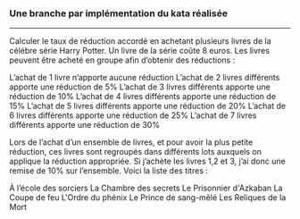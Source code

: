 ### Une branche par implémentation du kata réalisée

---

Calculer le taux de réduction accordé en achetant plusieurs livres de la célébre série Harry Potter. Un livre de la série coûte 8 euros.
Les livres peuvent être acheté en groupe afin d’obtenir des réductions :

L’achat de 1 livre n’apporte aucune réduction
L’achat de 2 livres différents apporte une réduction de 5%
L’achat de 3 livres différents apporte une réduction de 10%
L’achat de 4 livres différents apporte une réduction de 15%
L’achat de 5 livres différents apporte une réduction de 20%
L’achat de 6 livres différents apporte une réduction de 25%
L’achat de 7 livres différents apporte une réduction de 30%

Lors de l’achat d’un ensemble de livres, et pour avoir la plus petite réduction, ces livres sont regroupés dans différents lots auxquels on applique la réduction appropriée.
Si j’achète les livres 1,2 et 3, j’ai donc une remise de 10% sur l’ensemble.
Voici la liste des titres :

À l’école des sorciers
La Chambre des secrets
Le Prisonnier d'Azkaban
La Coupe de feu
L'Ordre du phénix
Le Prince de sang-mêlé
Les Reliques de la Mort
